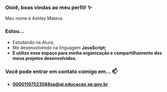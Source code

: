 ### Oioiê, boas vindas ao meu perfil! ✨

Meu nome é Ashley Mateus.

### Estou...

* Estudando na Alura;
* Me desenvolvendo na linguagem <b>JavaScript;
* E utilizo esse espaço para minha organização e compartilhamento dos meus projetos desenvolvidos.


### Você pode entrar em contato comigo em... 📫
* 00001107523588sp@al.educacao.sp.gov.br
